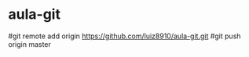 # aula-git

#git remote add origin https://github.com/luiz8910/aula-git.git
#git push origin master
